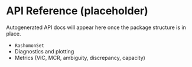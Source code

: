 # API Reference (placeholder)

Autogenerated API docs will appear here once the package structure is in place.

- `RashomonSet`
- Diagnostics and plotting
- Metrics (VIC, MCR, ambiguity, discrepancy, capacity)
